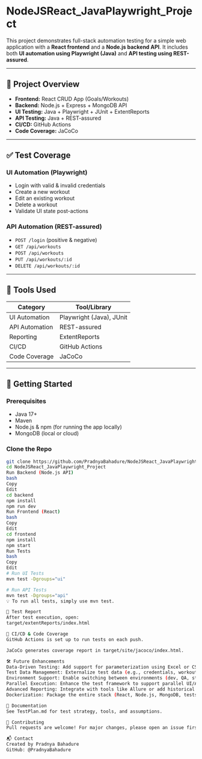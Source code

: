 # NodeJSReact_JavaPlaywright_Project

This project demonstrates full-stack automation testing for a simple web application with a **React frontend** and a **Node.js backend API**. It includes both **UI automation using Playwright (Java)** and **API testing using REST-assured**.

---

## 📌 Project Overview

- **Frontend:** React CRUD App (Goals/Workouts)
- **Backend:** Node.js + Express + MongoDB API
- **UI Testing:** Java + Playwright + JUnit + ExtentReports
- **API Testing:** Java + REST-assured
- **CI/CD:** GitHub Actions
- **Code Coverage:** JaCoCo

---

## ✅ Test Coverage

### UI Automation (Playwright)
- Login with valid & invalid credentials
- Create a new workout
- Edit an existing workout
- Delete a workout
- Validate UI state post-actions

### API Automation (REST-assured)
- `POST /login` (positive & negative)
- `GET /api/workouts`
- `POST /api/workouts`
- `PUT /api/workouts/:id`
- `DELETE /api/workouts/:id`

---

## 🧪 Tools Used

| Category        | Tool/Library        |
|----------------|---------------------|
| UI Automation  | Playwright (Java), JUnit |
| API Automation | REST-assured        |
| Reporting      | ExtentReports       |
| CI/CD          | GitHub Actions      |
| Code Coverage  | JaCoCo              |

---

## 🚀 Getting Started

### Prerequisites

- Java 17+
- Maven
- Node.js & npm (for running the app locally)
- MongoDB (local or cloud)

### Clone the Repo

```bash
git clone https://github.com/PradnyaBahadure/NodeJSReact_JavaPlaywright_Project.git
cd NodeJSReact_JavaPlaywright_Project
Run Backend (Node.js API)
bash
Copy
Edit
cd backend
npm install
npm run dev
Run Frontend (React)
bash
Copy
Edit
cd frontend
npm install
npm start
Run Tests
bash
Copy
Edit
# Run UI Tests
mvn test -Dgroups="ui"

# Run API Tests
mvn test -Dgroups="api"
💡 To run all tests, simply use mvn test.

📄 Test Report
After test execution, open:
target/extentReports/index.html

🔧 CI/CD & Code Coverage
GitHub Actions is set up to run tests on each push.

JaCoCo generates coverage report in target/site/jacoco/index.html.

🛠️ Future Enhancements
Data-Driven Testing: Add support for parameterization using Excel or CSV files to drive multiple test scenarios dynamically.
Test Data Management: Externalize test data (e.g., credentials, workout details) for better maintainability and scalability.
Environment Support: Enable switching between environments (dev, QA, staging) via configuration files or command-line options.
Parallel Execution: Enhance the test framework to support parallel UI/API test execution for faster feedback.
Advanced Reporting: Integrate with tools like Allure or add historical trend analysis to ExtentReports.
Dockerization: Package the entire stack (React, Node.js, MongoDB, tests) into Docker containers for isolated CI runs.

📑 Documentation
See TestPlan.md for test strategy, tools, and assumptions.

🤝 Contributing
Pull requests are welcome! For major changes, please open an issue first.

📬 Contact
Created by Pradnya Bahadure
GitHub: @PradnyaBahadure
